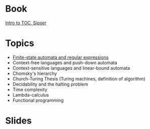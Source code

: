 <!-- TITLE: Languages And Computability -->
<!-- SUBTITLE: A quick summary of Languages And Computability -->

# Book
[Intro to TOC, Sipser](https://theswissbay.ch/pdf/Book/Introduction%20to%20the%20theory%20of%20computation_third%20edition%20-%20Michael%20Sipser.pdf)
# Topics
* [Finite-state automata and regular expressions](languages-and-computability/finite-state-automata-and-regular-expressions)
* Context-free languages and push-down automata
* Context-sensitive languages and linear-bound automata
* Chomsky's hierarchy
* Church-Turing Thesis (Turing machines, definition of algorithm)
* Decidability and the halting problem
* Time complexity
* Lambda-calculus
* Functional programming

# Slides
